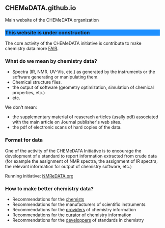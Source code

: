 ## CHEMeDATA.github.io
Main website of the CHEMeDATA organization

<h3 style="background-color:DodgerBlue;">This website is under construction</h3>

The core activity of the CHEMeDATA initiative is contribute to make chemistry data more [FAIR](https://www.go-fair.org/fair-principles/).

### What do we mean by chemistry data?

- Spectra (IR, NMR, UV-Vis, etc.) as generated by the instruments or the software generating or manipulating them.
- Chemical structure files.
- the output of software (geometry optimization, simulation of chemical properties, etc.)
- etc.

We don't mean:
- the supplementary material of reaserach articles (usally pdf) associated with the main article on Journal publisher's web sites.
- the pdf of electronic scans of hard copies of the data.

### Format for data

One of the activity of the CHEMeDATA Initiative is to encourage the development of a standard to report information extracted from crude data (for example the assignment of NMR spectra, the assignment of IR spectra, the relevant information for output of chemistry software, etc.)

Running initiative: [NMReDATA.org](https://nmredata.org/)

### How to make better chemistry data?

- Recommendations for the [chemists](chemists.md)
- Recommendations for the manufacturers of scientific instruments
- Recommendations for the [providers](data_provider.md) of chemistry information
- Recommendations for the [curator](data_curator.md) of chemistry information
- Recommendations for the [developpers](data_standards.md) of standards in chemistry

